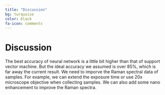 ```yaml
---
title: "Discussion"
bg: turquoise
color: black
fa-icon: comments
---
```


# Discussion

The best accuracy of neural network is a little bit higher than that of support vector machine. But the ideal accuracy we assumed is over 85%, which is far away the current result. We need to imporve the Raman spectral data of samples. For example, we can extend the exposure time or use 20x microscope objective when collecting samples. We can also add some nano enhancement to improve the Raman spectra.
